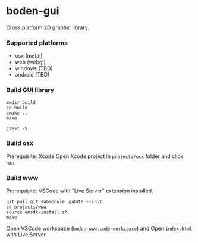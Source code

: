 # boden-gui
Cross platform 2D graphic library.

### Supported platforms
- osx (metal)
- web (webgl)
- windows (TBD)
- android (TBD)

### Build GUI library
```
mkdir build
cd build
cmake ..
make

ctest -V
```

### Build osx
Prerequisite: Xcode
Open Xcode project in `projects/osx` folder and click run.

### Build www
Prerequisite: VSCode with "Live Server" extension installed.
```
git pull;git submodule update --init
cd projects/www
source emsdk-install.sh
make
```
Open VSCode workspace (`boden-www.code-workspace`) and Open `index.html` with Live Server.

